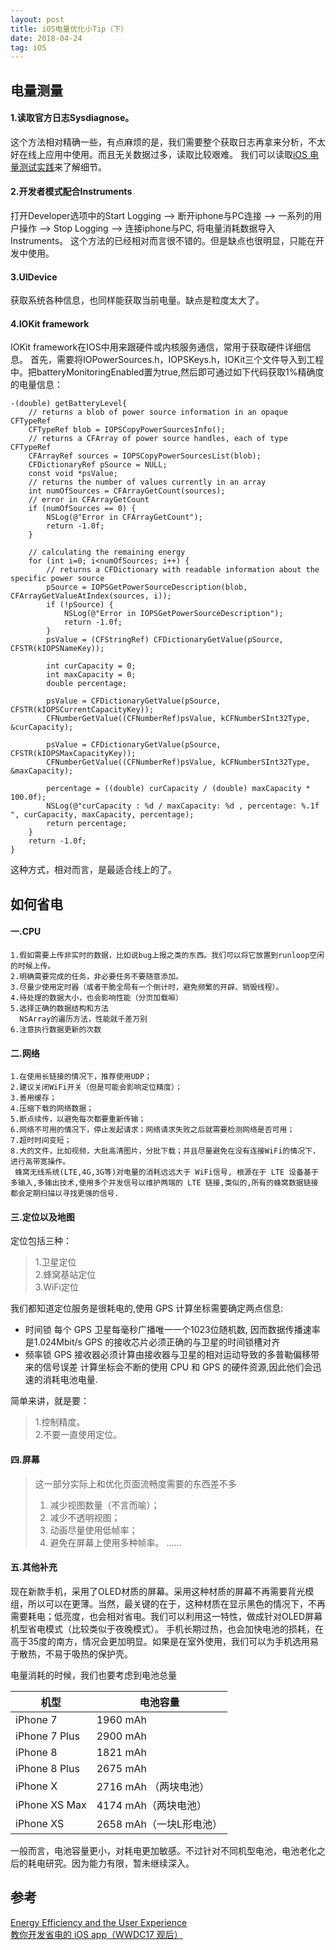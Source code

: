 ```yaml
---
layout: post
title: iOS电量优化小Tip（下）
date: 2018-04-24 
tag: iOS
---
```

## 电量测量
#### 1.读取官方日志Sysdiagnose。
这个方法相对精确一些，有点麻烦的是，我们需要整个获取日志再拿来分析，不太好在线上应用中使用。而且无关数据过多，读取比较艰难。
我们可以读取[iOS 电量测试实践](https://cloud.tencent.com/developer/article/1006222)来了解细节。
#### 2.开发者模式配合Instruments
 打开Developer选项中的Start Logging —> 断开iphone与PC连接 —> 一系列的用户操作 —> Stop Logging —> 连接iphone与PC, 将电量消耗数据导入Instruments。
 这个方法的已经相对而言很不错的。但是缺点也很明显，只能在开发中使用。
 
#### 3.UIDevice
获取系统各种信息，也同样能获取当前电量。缺点是粒度太大了。
#### 4.IOKit framework

IOKit framework在IOS中用来跟硬件或内核服务通信，常用于获取硬件详细信息。 首先，需要将IOPowerSources.h，IOPSKeys.h，IOKit三个文件导入到工程中。把batteryMonitoringEnabled置为true,然后即可通过如下代码获取1%精确度的电量信息：
```
-(double) getBatteryLevel{
    // returns a blob of power source information in an opaque CFTypeRef
    CFTypeRef blob = IOPSCopyPowerSourcesInfo();
    // returns a CFArray of power source handles, each of type CFTypeRef
    CFArrayRef sources = IOPSCopyPowerSourcesList(blob);
    CFDictionaryRef pSource = NULL;
    const void *psValue;
    // returns the number of values currently in an array
    int numOfSources = CFArrayGetCount(sources);
    // error in CFArrayGetCount
    if (numOfSources == 0) {
        NSLog(@"Error in CFArrayGetCount");
        return -1.0f;
    }

    // calculating the remaining energy
    for (int i=0; i<numOfSources; i++) {
        // returns a CFDictionary with readable information about the specific power source
        pSource = IOPSGetPowerSourceDescription(blob, CFArrayGetValueAtIndex(sources, i));
        if (!pSource) {
            NSLog(@"Error in IOPSGetPowerSourceDescription");
            return -1.0f;
        }
        psValue = (CFStringRef) CFDictionaryGetValue(pSource, CFSTR(kIOPSNameKey));

        int curCapacity = 0;
        int maxCapacity = 0;
        double percentage;

        psValue = CFDictionaryGetValue(pSource, CFSTR(kIOPSCurrentCapacityKey));
        CFNumberGetValue((CFNumberRef)psValue, kCFNumberSInt32Type, &curCapacity);

        psValue = CFDictionaryGetValue(pSource, CFSTR(kIOPSMaxCapacityKey));
        CFNumberGetValue((CFNumberRef)psValue, kCFNumberSInt32Type, &maxCapacity);

        percentage = ((double) curCapacity / (double) maxCapacity * 100.0f);
        NSLog(@"curCapacity : %d / maxCapacity: %d , percentage: %.1f ", curCapacity, maxCapacity, percentage);
        return percentage;
    }
    return -1.0f;
}
```
这种方式，相对而言，是最适合线上的了。

## 如何省电


#### 一.CPU
    1.假如需要上传非实时的数据，比如说bug上报之类的东西。我们可以将它放置到runloop空闲的时候上传。
    2.明确需要完成的任务，非必要任务不要随意添加。
    3.尽量少使用定时器（或者干脆全局有一个倒计时，避免频繁的开辟、销毁线程）。
    4.待处理的数据大小，也会影响性能（分页加载嘛）
    5.选择正确的数据结构和方法
      NSArray的遍历方法，性能就千差万别 
    6.注意执行数据更新的次数

#### 二.网络
    1.在使用长链接的情况下，推荐使用UDP；
    2.建议关闭WiFi开关（但是可能会影响定位精度）；
    3.善用缓存；
    4.压缩下载的网络数据；
    5.断点续传，以避免每次都要重新传输；
    6.网络不可用的情况下，停止发起请求；网络请求失败之后就需要检测网络是否可用；
    7.超时时间变短；
    8.大的文件，比如视频，大批高清图片，分批下载；并且尽量避免在没有连接WiFi的情况下，进行高带宽操作。
     蜂窝无线系统(LTE,4G,3G等)对电量的消耗远远大于 WiFi信号, 根源在于 LTE 设备基于多输入,多输出技术,使用多个并发信号以维护两端的 LTE 链接,类似的,所有的蜂窝数据链接都会定期扫描以寻找更强的信号.
     
#### 三.定位以及地图
定位包括三种：
> 1.卫星定位    
> 2.蜂窝基站定位  
> 3.WiFi定位  

我们都知道定位服务是很耗电的,使用 GPS 计算坐标需要确定两点信息:

* 时间锁 每个 GPS 卫星每毫秒广播唯一一个1023位随机数, 因而数据传播速率是1.024Mbit/s GPS 的接收芯片必须正确的与卫星的时间锁槽对齐
* 频率锁 GPS 接收器必须计算由接收器与卫星的相对运动导致的多普勒偏移带来的信号误差
计算坐标会不断的使用 CPU 和 GPS 的硬件资源,因此他们会迅速的消耗电池电量.

简单来讲，就是要：
> 1.控制精度。   
> 2.不要一直使用定位。   

#### 四.屏幕
> 这一部分实际上和优化页面流畅度需要的东西差不多
> 1. 减少视图数量（不言而喻）； 
> 2. 减少不透明视图；  
> 3. 动画尽量使用低帧率；    
> 4. 避免在屏幕上使用多种帧率。 
......

#### 五.其他补充
现在新款手机，采用了OLED材质的屏幕。采用这种材质的屏幕不再需要背光模组，所以可以在更薄。当然，最关键的在于，这种材质在显示黑色的情况下，不再需要耗电；低亮度，也会相对省电。我们可以利用这一特性，做成针对OLED屏幕机型省电模式（比较类似于夜晚模式）。
手机长期过热，也会加快电池的损耗，在高于35度的南方，情况会更加明显。如果是在室外使用，我们可以为手机选用易于散热，不易于吸热的保护壳。

电量消耗的时候，我们也要考虑到电池总量


| 机型 | 电池容量 |
| --- | --- |
|iPhone 7 |1960 mAh |
|iPhone 7 Plus|2900 mAh |
|iPhone 8|1821 mAh |
|iPhone 8 Plus|2675 mAh |
|iPhone X |2716 mAh （两块电池）|
|iPhone XS Max|4174 mAh（两块电池）| 
|iPhone XS|2658 mAh（一块L形电池）|

一般而言，电池容量更小，对耗电更加敏感。不过针对不同机型电池，电池老化之后的耗电研究。因为能力有限，暂未继续深入。

## 参考
[Energy Efficiency and the User Experience](https://developer.apple.com/library/archive/documentation/Performance/Conceptual/EnergyGuide-iOS/)  
[教你开发省电的 iOS app（WWDC17 观后）](https://www.jianshu.com/p/f0dc653d04ca)




